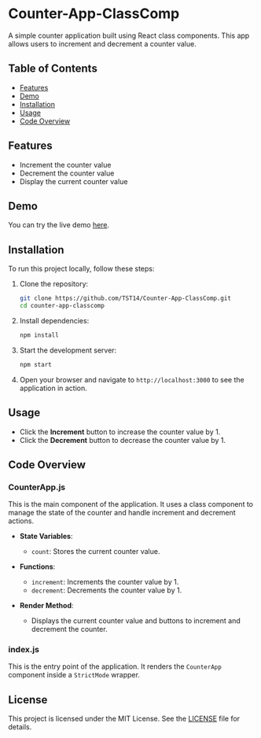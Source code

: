 # Counter-App-ClassComp
A simple counter application built using React class components. This app allows users to increment and decrement a counter value.

## Table of Contents

- [Features](#features)
- [Demo](#demo)
- [Installation](#installation)
- [Usage](#usage)
- [Code Overview](#code-overview)

## Features

- Increment the counter value
- Decrement the counter value
- Display the current counter value

## Demo

You can try the live demo [here](https://counter-app-class-comp-wine.vercel.app/).

## Installation

To run this project locally, follow these steps:

1. Clone the repository:
    ```bash
    git clone https://github.com/TST14/Counter-App-ClassComp.git
    cd counter-app-classcomp
    ```

2. Install dependencies:
    ```bash
    npm install
    ```

3. Start the development server:
    ```bash
    npm start
    ```

4. Open your browser and navigate to `http://localhost:3000` to see the application in action.

## Usage

- Click the **Increment** button to increase the counter value by 1.
- Click the **Decrement** button to decrease the counter value by 1.

## Code Overview

### CounterApp.js

This is the main component of the application. It uses a class component to manage the state of the counter and handle increment and decrement actions.

- **State Variables**:
  - `count`: Stores the current counter value.

- **Functions**:
  - `increment`: Increments the counter value by 1.
  - `decrement`: Decrements the counter value by 1.

- **Render Method**:
  - Displays the current counter value and buttons to increment and decrement the counter.

### index.js

This is the entry point of the application. It renders the `CounterApp` component inside a `StrictMode` wrapper.

## License

This project is licensed under the MIT License. See the [LICENSE](LICENSE) file for details.
